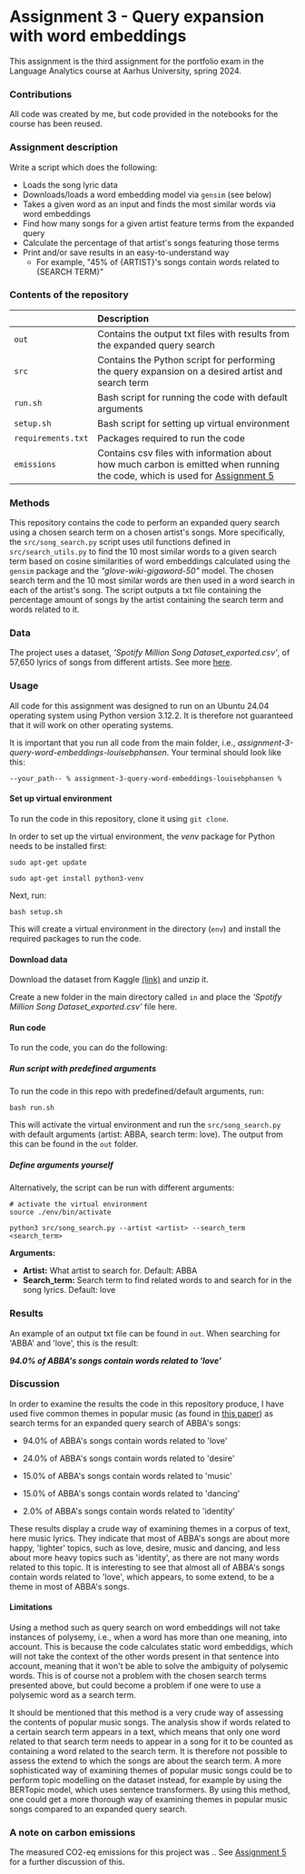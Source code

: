 # Assignment 3 - Query expansion with word embeddings

This assignment is the third assignment for the portfolio exam in the Language Analytics course at Aarhus University, spring 2024.

### Contributions
All code was created by me, but code provided in the notebooks for the course has been reused. 

### Assignment description

Write a script which does the following:

- Loads the song lyric data
- Downloads/loads a word embedding model via ```gensim``` (see below)
- Takes a given word as an input and finds the most similar words via word embeddings
- Find how many songs for a given artist feature terms from the expanded query
- Calculate the percentage of that artist's songs featuring those terms
- Print and/or save results in an easy-to-understand way
    - For example, "45% of {ARTIST}'s songs contain words related to {SEARCH TERM}"

### Contents of the repository


| <div style="width:120px"></div>| Description |
|---------|:-----------|
| ```out``` | Contains the output txt files with results from the expanded query search|
| ```src```  | Contains the Python script for performing the query expansion on a desired artist and search term |
| ```run.sh```    | Bash script for running the code with default arguments |
| ```setup.sh```  | Bash script for setting up virtual environment |
| ```requirements.txt```  | Packages required to run the code |
|```emissions```| Contains csv files with information about how much carbon is emitted when running the code, which is used for [Assignment 5](https://github.com/louisebphansen/assignment-5-evaluating-environmental-impact-louisebphansen)|

### Methods
This repository contains the code to perform an expanded query search using a chosen search term on a chosen artist's songs. More specifically, the ```src/song_search.py``` script uses util functions defined in ```src/search_utils.py``` to find the 10 most similar words to a given search term based on cosine similarities of word embeddings calculated using the ```gensim``` package and the *"glove-wiki-gigaword-50"* model. The chosen search term and the 10 most similar words are then used in a word search in each of the artist's song. The script outputs a txt file containing the percentage amount of songs by the artist containing the search term and words related to it. 

### Data
The project uses a dataset, *'Spotify Million Song Dataset_exported.csv'*, of 57,650 lyrics of songs from different artists. See more [here](https://www.kaggle.com/datasets/joebeachcapital/57651-spotify-songs).

### Usage

All code for this assignment was designed to run on an Ubuntu 24.04 operating system using Python version 3.12.2. It is therefore not guaranteed that it will work on other operating systems.

It is important that you run all code from the main folder, i.e., *assignment-3-query-word-embeddings-louisebphansen*. Your terminal should look like this:

```
--your_path-- % assignment-3-query-word-embeddings-louisebphansen %
```

#### Set up virtual environment
To run the code in this repository, clone it using ```git clone```.

In order to set up the virtual environment, the *venv* package for Python needs to be installed first:

```
sudo apt-get update

sudo apt-get install python3-venv
```

Next, run:

```
bash setup.sh
```

This will create a virtual environment in the directory (```env```) and install the required packages to run the code.

#### Download data
Download the dataset from Kaggle [(link)](https://www.kaggle.com/datasets/joebeachcapital/57651-spotify-songs?resource=download) and unzip it. 

Create a new folder in the main directory called ```in``` and place the *'Spotify Million Song Dataset_exported.csv'* file here. 

#### Run code

To run the code, you can do the following:

##### Run script with predefined arguments

To run the code in this repo with predefined/default arguments, run:
```
bash run.sh
```

This will activate the virtual environment and run the ```src/song_search.py``` with default arguments (artist: ABBA, search term: love). The output from this can be found in the ```out``` folder.

##### Define arguments yourself

Alternatively, the script can be run with different arguments:

```
# activate the virtual environment
source ./env/bin/activate

python3 src/song_search.py --artist <artist> --search_term <search_term>

```

**Arguments:**

- **Artist:** What artist to search for. Default: ABBA
- **Search_term:** Search term to find related words to and search for in the song lyrics. Default: love

### Results

An example of an output txt file can be found in ```out```. When searching for 'ABBA' and 'love', this is the result:

***94.0% of ABBA's songs contain words related to 'love'***

### Discussion
In order to examine the results the code in this repository produce, I have used five common themes in popular music (as found in [this paper](https://journals.sagepub.com/doi/full/10.1177/0305735617748205)) as search terms for an expanded query search of ABBA's songs:

- 94.0% of ABBA's songs contain words related to 'love'

- 24.0% of ABBA's songs contain words related to 'desire'

- 15.0% of ABBA's songs contain words related to 'music'

- 15.0% of ABBA's songs contain words related to 'dancing'

- 2.0% of ABBA's songs contain words related to 'identity'

These results display a crude way of examining themes in a corpus of text, here music lyrics. They indicate that most of ABBA's songs are about more happy, 'lighter' topics, such as love, desire, music and dancing, and less about more heavy topics such as 'identity', as there are not many words related to this topic. It is interesting to see that almost all of ABBA's songs contain words related to 'love', which appears, to some extend, to be a theme in most of ABBA's songs.

#### Limitations
Using a method such as query search on word embeddings will not take instances of polysemy, i.e., when a word has more than one meaning, into account. This is because the code calculates static word embeddigs, which will not take the context of the other words present in that sentence into account, meaning that it won't be able to solve the ambiguity of polysemic words. This is of course not a problem with the chosen search terms presented above, but could become a problem if one were to use a polysemic word as a search term. 

It should be mentioned that this method is a very crude way of assessing the contents of popular music songs. The analysis show if words related to a certain search term appears in a text, which means that only one word related to that search term needs to appear in a song for it to be counted as containing a word related to the search term. It is therefore not possible to assess the extend to which the songs are about the search term. A more sophisticated way of examining themes of popular music songs could be to perform topic modelling on the dataset instead, for example by using the BERTopic model, which uses sentence transformers. By using this method, one could get a more thorough way of examining themes in popular music songs compared to an expanded query search. 


### A note on carbon emissions
The measured CO2-eq emissions for this project was ..
See [Assignment 5](https://github.com/louisebphansen/assignment-5-evaluating-environmental-impact-louisebphansen) for a further discussion of this. 
